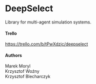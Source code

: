 # DeepSelect
Library for multi-agent simulation systems.
#### Trello
https://trello.com/b/tPwXdzjc/deepselect
#### Authors
Marek Moryl<br/>
Krzysztof Woźny<br/>
Krzysztof Blecharczyk
